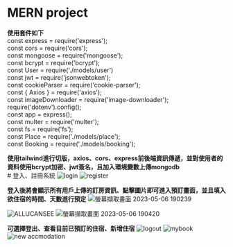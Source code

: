 # MERN project  

__使用套件如下__  
const express = require('express');  
const cors = require('cors');  
const mongoose = require('mongoose');  
const bcrypt = require('bcrypt');  
const User = require('./models/user')  
const jwt = require('jsonwebtoken');  
const cookieParser = require('cookie-parser');  
const { Axios } = require('axios');  
const imageDownloader = require('image-downloader');  
require('dotenv').config();  
const app = express();  
const multer = require('multer');  
const fs = require('fs');  
const Place = require('./models/place');  
const Booking = require('./models/booking');  
  
  
  __使用tailwind進行切版，axios、cors、express前後端資訊傳遞，並對使用者的資料使用bcrypt加密、jwt簽名，且加入環境變數上傳mongodb__  
    # 登入、註冊系統 
  ![login](https://github.com/jeff50508/travel-booking-web/assets/111333990/0adb1bc7-964e-4654-81e2-bea0e782a651)
  ![register](https://github.com/jeff50508/travel-booking-web/assets/111333990/21672dea-5c77-4293-ad69-518f87353be0)
  
  
  __登入後將會顯示所有用戶上傳的訂房資訊、點擊圖片即可進入預訂畫面，並且填入欲住宿的時間、天數進行預定__
  ![螢幕擷取畫面 2023-05-06 190239](https://github.com/jeff50508/travel-booking-web/assets/111333990/8a73e1fe-23c3-438a-94d3-d4e2bdac8273)  
  
  ![ALLUCANSEE](https://github.com/jeff50508/travel-booking-web/assets/111333990/98e600f0-f02a-408e-a096-f05bb3b4c503)
  ![螢幕擷取畫面 2023-05-06 190420](https://github.com/jeff50508/travel-booking-web/assets/111333990/8d548d1d-5efe-4318-ae93-01f765b62b2e)

  
  __可選擇登出、查看目前已預訂的住宿、新增住宿__
  ![logout](https://github.com/jeff50508/travel-booking-web/assets/111333990/e718346d-d61a-44e9-92d5-30dcd0d5541a)
  ![mybook](https://github.com/jeff50508/travel-booking-web/assets/111333990/2cb91db5-332a-4fa7-8570-986a4aea3118)
  ![new accmodation](https://github.com/jeff50508/travel-booking-web/assets/111333990/38bbd620-0ae1-4a5b-afd8-53ed70b06f71)
  
  

  
  
